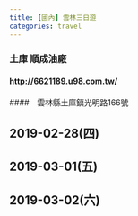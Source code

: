 ```yaml
---
title: [國內] 雲林三日遊
categories: travel
---
```



### 土庫 順成油廠
#### http://6621189.u98.com.tw/
####　雲林縣土庫鎮光明路166號

## 2019-02-28(四)
## 2019-03-01(五)
## 2019-03-02(六)